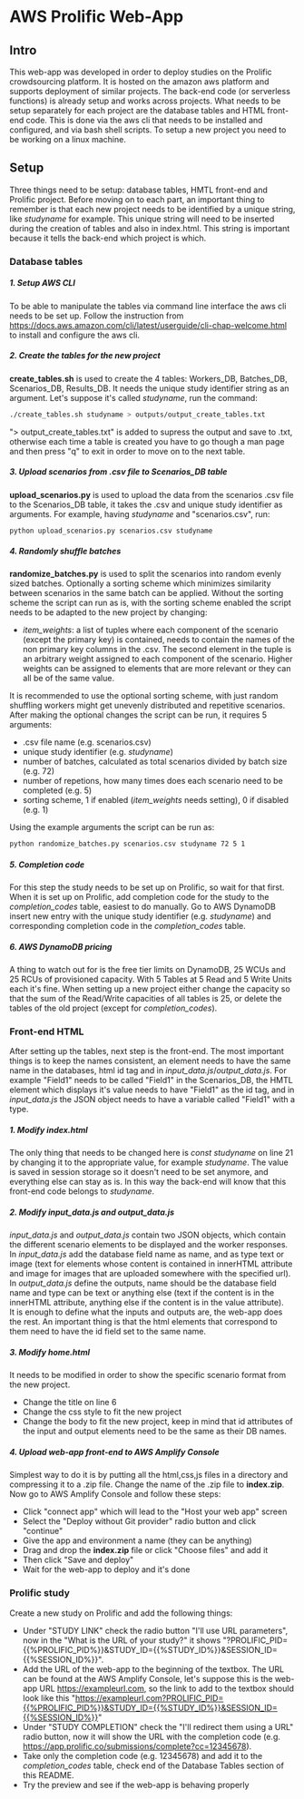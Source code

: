 # AWS Prolific Web-App

## Intro

This web-app was developed in order to deploy studies on the Prolific crowdsourcing platform. It is hosted on the amazon aws platform and supports deployment of similar projects. The back-end code (or serverless functions) is already setup and works across projects. What needs to be setup separately for each project are the database tables and HTML front-end code. This is done via the aws cli that needs to be installed and configured, and via bash shell scripts. To setup a new project you need to be working on a linux machine. 

## Setup
Three things need to be setup: database tables, HMTL front-end and Prolific project. Before moving on to each part, an important thing to remember is that each new project needs to be identified by a unique string, like *studyname* for example. This unique string will need to be inserted during the creation of tables and also in index.html. This string is important because it tells the back-end which project is which.

### Database tables

##### 1. Setup AWS CLI
To be able to manipulate the tables via command line interface the aws cli needs to be set up. Follow the instruction from https://docs.aws.amazon.com/cli/latest/userguide/cli-chap-welcome.html to install and configure the aws cli.

##### 2. Create the tables for the new project

**create_tables.sh** is used  to create the 4 tables: Workers_DB, Batches_DB, Scenarios_DB, Results_DB.
It needs the unique study identifier string as an argument. Let's suppose it's called *studyname*, run the command:

```bash
./create_tables.sh studyname > outputs/output_create_tables.txt
```
"> output_create_tables.txt" is added to supress the output and save to .txt, otherwise each time a table is created you have to go though a man page and then press "q" to exit in order to move on to the next table.

##### 3. Upload scenarios from .csv file to Scenarios_DB table

**upload_scenarios.py** is used to upload the data from the scenarios .csv file to the Scenarios_DB table, it takes the .csv and unique study identifier as arguments. For example, having *studyname* and "scenarios.csv", run:

```bash
python upload_scenarios.py scenarios.csv studyname
```

##### 4. Randomly shuffle batches

**randomize_batches.py** is used to split the scenarios into random evenly sized batches. Optionally a sorting scheme which minimizes similarity between scenarios in the same batch can be applied. Without the sorting scheme the script can run as is, with the sorting scheme enabled the script needs to be adapted to the new project by changing:
- *item_weights*: a list of tuples where each component of the scenario (except the primary key) is contained, needs to contain the names of the non primary key columns in the .csv. The second element in the tuple is an arbitrary weight assigned to each component of the scenario. Higher weights can be assigned to elements that are more relevant or they can all be of the same value.

It is recommended to use the optional sorting scheme, with just random shuffling workers might get unevenly distributed and repetitive scenarios. After making the optional changes the script can be run, it requires 5 arguments:
- .csv file name (e.g. scenarios.csv)
- unique study identifier (e.g. *studyname*)
- number of batches, calculated as total scenarios divided by batch size (e.g. 72)
- number of repetions, how many times does each scenario need to be completed (e.g. 5)
- sorting scheme, 1 if enabled (*item_weights* needs setting), 0 if disabled (e.g. 1)

Using the example arguments the script can be run as:

```bash
python randomize_batches.py scenarios.csv studyname 72 5 1
```

##### 5.  Completion code
For this step the study needs to be set up on Prolific, so wait for that first. When it is set up on Prolific, add completion code for the study to the *completion_codes* table, easiest to do manually. Go to AWS DynamoDB insert new entry with the unique study identifier (e.g. *studyname*) and corresponding completion code in the *completion_codes* table.

##### 6. AWS DynamoDB pricing
A thing to watch out for is the free tier limits on DynamoDB, 25 WCUs and 25 RCUs of provisioned capacity. With 5 Tables at 5 Read and 5 Write Units each it's fine. When setting up a new project either change the capacity so that the sum of the Read/Write capacities of all tables is 25, or delete the tables of the old project (except for  *completion_codes*).

### Front-end HTML

After setting up the tables, next step is the front-end. The most important things is to keep the names consistent, an element needs to have the same name in the databases, html id tag and in *input_data.js*/*output_data.js*. For example "Field1" needs to be called "Field1" in the Scenarios_DB, the HMTL element which displays it's value needs to have "Field1" as the id tag, and in *input_data.js* the JSON object needs to have a variable called "Field1" with a type.

##### 1. Modify *index.html*

The only thing that needs to be changed here is *const studyname* on line 21 by changing it to the appropriate value, for example *studyname*. The value is saved in session storage so it doesn't need to be set anymore, and everything else can stay as is. In this way the back-end will know that this front-end code belongs to *studyname*.

##### 2. Modify *input_data.js* and *output_data.js*  

*input_data.js* and *output_data.js* contain two JSON objects, which contain the different scenario elements to be displayed and the worker responses. <br> In *input_data.js* add the database field name as name, and as type text or image (text for elements whose content is contained in innerHTML attribute and image for images that are uploaded somewhere with the specified url). <br> In *output_data.js* define the outputs, name should be the database field name and type can be text or anything else (text if the content is in the innerHTML attribute, anything else if the content is in the value attribute). <br>
It is enough to define what the inputs and outputs are, the web-app does the rest. An important thing is that the html elements that correspond to them need to have the id field set to the same name.

##### 3. Modify home.html

It needs to be modified in order to show the specific scenario format from the new project.

- Change the title on line 6
- Change the css style to fit the new project
- Change the body to fit the new project, keep in mind that id attributes of the input and output elements need to be the same as their DB names.

##### 4. Upload web-app front-end to AWS Amplify Console

Simplest way to do it is by putting all the html,css,js files in a directory and compressing it to a .zip file. Change the name of the .zip file to **index.zip**. Now go to AWS Amplify Console and follow these steps:
- Click "connect app" which will lead to the "Host your web app" screen
- Select the "Deploy without Git provider" radio button and click "continue"
- Give the app and environment a name (they can be anything)
- Drag and drop the **index.zip** file or click "Choose files" and add it
- Then click "Save and deploy"
- Wait for the web-app to deploy and it's done

### Prolific study

Create a new study on Prolific and add the following things:

- Under "STUDY LINK" check the radio button "I'll use URL parameters", now in the "What is the URL of your study?" it shows "?PROLIFIC_PID={{%PROLIFIC_PID%}}&STUDY_ID={{%STUDY_ID%}}&SESSION_ID={{%SESSION_ID%}}".
- Add the URL of the web-app to the beginning of the textbox. The URL can be found at the AWS Amplify Console, let's suppose this is the web-app URL https://exampleurl.com, so the link to add to the textbox should look like this "https://exampleurl.com?PROLIFIC_PID={{%PROLIFIC_PID%}}&STUDY_ID={{%STUDY_ID%}}&SESSION_ID={{%SESSION_ID%}}"
- Under "STUDY COMPLETION" check the "I'll redirect them using a URL" radio button, now it will show the URL with the completion code  (e.g. https://app.prolific.co/submissions/complete?cc=12345678).
- Take only the completion code (e.g. 12345678) and add it to the *completion_codes* table, check end of the Database Tables section of this README.
- Try the preview and see if the web-app is behaving properly
